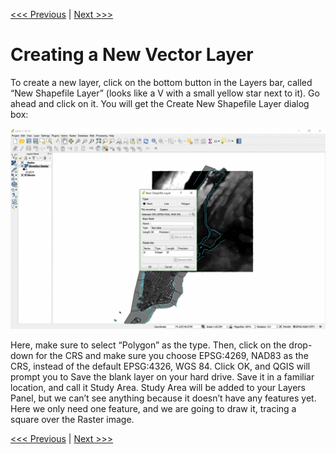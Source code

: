[<<< Previous](7raster.md)  | [Next >>>](9polydrw.md)  

# Creating a New Vector Layer

To create a new layer, click on the bottom button in the Layers bar, called “New Shapefile Layer” (looks like a V with a small yellow star next to it). Go ahead and click on it. You will get the Create New Shapefile Layer dialog box:

![New Shapefile Layer Dialog Box](images/layer6.png)

Here, make sure to select “Polygon” as the type. Then, click on the drop-down for the CRS and make sure you choose EPSG:4269, NAD83 as the CRS, instead of the default EPSG:4326, WGS 84. Click OK, and QGIS will prompt you to Save the blank layer on your hard drive. Save it in a familiar location, and call it Study Area. Study Area will be added to your Layers Panel, but we can’t see anything because it doesn’t have any features yet. Here we only need one feature, and we are going to draw it, tracing a square over the Raster image.

[<<< Previous](7raster.md)  | [Next >>>](9polydrw.md)  
